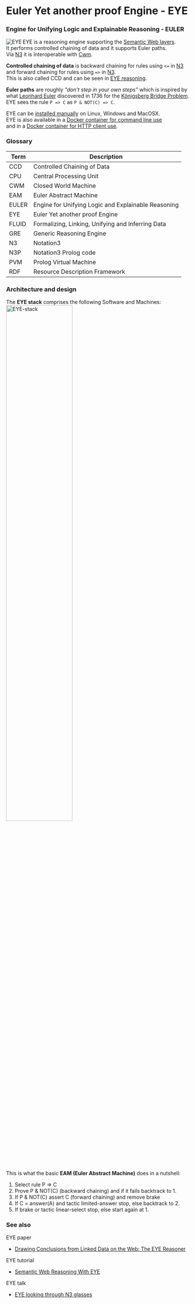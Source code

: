 # Euler Yet another proof Engine - EYE

### Engine for Unifying Logic and Explainable Reasoning - EULER

<img align="left" src="http://josd.github.io/images/eye.png" alt="EYE"/> EYE is a reasoning engine supporting the [Semantic Web layers](http://www.w3.org/DesignIssues/diagrams/sweb-stack/2006a).  
It performs controlled chaining of data and it supports Euler paths.  
Via [N3](http://www.w3.org/TeamSubmission/n3/) it is interoperable with [Cwm](http://www.w3.org/2000/10/swap/doc/cwm).  

__Controlled chaining of data__ is backward chaining for rules using `<=` in [N3](http://www.w3.org/TeamSubmission/n3/)  
and forward chaining for rules using `=>` in [N3](http://www.w3.org/TeamSubmission/n3/).  
This is also called CCD and can be seen in [EYE reasoning](http://github.com/josd/eye/tree/master/reasoning).  

__Euler paths__ are roughly _"don't step in your own steps"_ which is inspired by  
what [Leonhard Euler](http://en.wikipedia.org/wiki/Leonhard_Euler) discovered in 1736 for the [Königsberg Bridge Problem](http://mathworld.wolfram.com/KoenigsbergBridgeProblem.html).  
EYE sees the rule `P => C` as `P & NOT(C) => C`.  

EYE can be [installed manually](http://github.com/josd/eye/blob/master/INSTALL) on Linux, Windows and MacOSX.  
EYE is also available in a [Docker container for command line use](http://hub.docker.com/r/bdevloed/eye/)  
and in a [Docker container for HTTP client use](http://hub.docker.com/r/bdevloed/eyeserver/).  

### Glossary

Term   | Description
-------|------------
CCD    | Controlled Chaining of Data
CPU    | Central Processing Unit
CWM    | Closed World Machine
EAM    | Euler Abstract Machine
EULER  | Engine for Unifying Logic and Explainable Reasoning
EYE    | Euler Yet another proof Engine
FLUID  | Formalizing, Linking, Unifying and Inferring Data
GRE    | Generic Reasoning Engine
N3     | Notation3
N3P    | Notation3 Prolog code
PVM    | Prolog Virtual Machine
RDF    | Resource Description Framework

### Architecture and design

The __EYE stack__ comprises the following Software and Machines:  
<img src="http://josd.github.io/images/EYE-stack.png" width="60%" height="60%" alt="EYE-stack"/>  

This is what the basic __EAM (Euler Abstract Machine)__ does in a nutshell:
1. Select rule P => C  
2. Prove P & NOT(C) (backward chaining) and if it fails backtrack to 1.  
3. If P & NOT(C) assert C (forward chaining) and remove brake  
4. If C = answer(A) and tactic limited-answer stop, else backtrack to 2.  
5. If brake or tactic linear-select stop, else start again at 1.  

### See also

EYE paper
* [Drawing Conclusions from Linked Data on the Web: The EYE Reasoner](http://josd.github.io/Papers/EYE.pdf)

EYE tutorial
* [Semantic Web Reasoning With EYE](http://n3.restdesc.org/)

EYE talk
* [EYE looking through N3 glasses](http://josd.github.io/Talks/2012/04swig/index.html)
